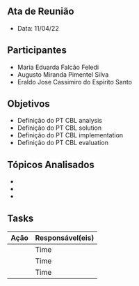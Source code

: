 ## Ata de Reunião
* Data: 11/04/22
## Participantes
  * Maria Eduarda Falcão Feledi
  * Augusto Miranda Pimentel Silva
  * Eraldo Jose Cassimiro do Espirito Santo
## Objetivos
* Definição do PT CBL analysis
* Definição do PT CBL solution
* Definição do PT CBL implementation
* Definição do PT CBL evaluation
## Tópicos Analisados
* 
* 
* 
## Tasks
| Ação | Responsável(eis) |
|----------|----------|
|           | Time     |
|          | Time     |
|         | Time     |
